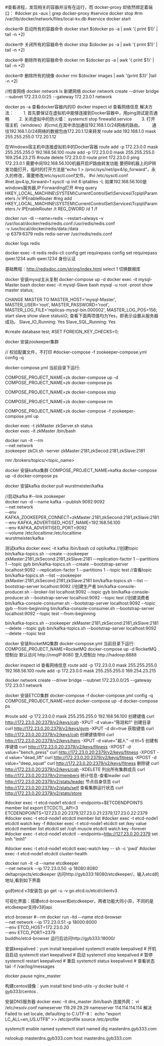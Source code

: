 #查看进程，发现相关的容器并没有在运行，而 docker-proxy 却依然绑定着端口：
#docker  ps -aux  | grep docker-proxy
#service docker stop
#rm /var/lib/docker/network/files/local-kv.db
#service docker start


docker中 启动所有的容器命令
docker start $(docker ps -a | awk '{ print $1}' | tail -n +2)

docker中 关闭所有的容器命令
docker stop $(docker ps -a | awk '{ print $1}' | tail -n +2)

docker中 删除所有的容器命令
docker rm $(docker ps -a | awk '{ print $1}' | tail -n +2)

docker中 删除所有的镜像
docker rmi $(docker images | awk '{print $3}' |tail -n +2)

//检查网络
docker network ls
新建网络
docker network create --driver bridge --subnet 172.23.0.0/25 --gateway 172.23.0.1  network
 

docker ps -a    查看docker容器内的ID
docker inspect id 查看网络信息
解决方法：
　　1. 首先要保证在虚拟机中能够连接到Docker容器中，用ping测试是否通畅
　　2. 关闭虚拟中的防火墙： systemctl stop firewalld.service
　　3. 打开宿主机（windows）的cmd,在其中添加通往192.168.1.0/24网络的路由。
　　通往192.168.1.0/24网络的数据包由172.20.1.12来转发
    route add 192.168.1.0 mask 255.255.255.0 172.20.1.12
    
在Windows宿主机中连接虚拟机中的Docker容器
route add -p 172.23.0.0 mask 255.255.255.0 192.168.56.100
route add -p 172.23.0.0 mask 255.255.255.0 169.254.23.215
#route delete 172.23.0.0
route print 172.23.0.0
ping 172.23.0.1
需要中间192.168.56.100机器开启IP路由转发功能
要把B机器上的IP转发功能打开，临时的打开方法是“echo 1 > /proc/sys/net/ipv4/ip_forward”，永久的修改，需要修改/etc/sysctl.conf文件。
#vi /etc/sysctl.conf
#net.ipv4.ip_forward=1 
sysctl –p
init 6 
iptables -L
如果192.168.56.100是windows服务器,IP Forwarding打开
#reg query HKEY_LOCAL_MACHINE\SYSTEM\CurrentControlSet\Services\Tcpip\Parameters /v IPEnableRouter
#reg add HKEY_LOCAL_MACHINE\SYSTEM\CurrentControlSet\Services\Tcpip\Parameters /v IPEnableRouter /t REG_DWORD /d 1 /f
   

docker run -di --name=redis --restart=always -v  /usr/local/docker/redis/redis.conf:/usr/redis/redis.conf \
-v /usr/local/docker/redis/data:/data \
-p 6379:6379 redis redis-server /usr/redis/redis.conf

docker logs redis

docker exec -it redis redis-cli
    config get requirepass
    config set requirepass qwer.1234
    auth qwer.1234  身份认证
    
基础教程：http://redisdoc.com/string/index.html
    select 1    切换数据库

docker 安装mysql主从复制
docker-compose  up -d
docker exec -it mysql-Master bash
docker exec -it mysql-Slave bash
mysql -u root -proot
show master status;
 
CHANGE MASTER TO
    MASTER_HOST='mysql-Master',
    MASTER_USER='root',
    MASTER_PASSWORD='root',
    MASTER_LOG_FILE='replicas-mysql-bin.000002',
    MASTER_LOG_POS=156;
start slave
show slave status\G;
查看下面两项值均为Yes，即表示设置从服务器成功。
Slave_IO_Running: Yes
Slave_SQL_Running: Yes

#create database test;
#SET FOREIGN_KEY_CHECKS=0;

 
docker 安装zookeeper集群

// 校验配置文件，不打印
#docker-compose -f zookeeper-compose.yml config -q

docker-compose.yml 当前目录下运行:

COMPOSE_PROJECT_NAME=zk docker-compose  up -d
COMPOSE_PROJECT_NAME=zk docker-compose ps

COMPOSE_PROJECT_NAME=zk docker-compose stop

COMPOSE_PROJECT_NAME=zk docker-compose rm

COMPOSE_PROJECT_NAME=zk docker-compose -f zookeeper-compose.yml up

docker exec -t zkMaster zkServer.sh status    
docker exec -it zkMaster /bin/bash

docker run -it --rm \
        --net network \
        zookeeper zkCli.sh -server zkMaster:2181,zkSecod:2181,zkSlave:2181  
         
rmr /brokers/topics/<topic_name>        

docker 安装kafka集群
COMPOSE_PROJECT_NAME=kafka docker-compose  up -d
docker-compose ps    
     
docker 安装kafka docker pull wurstmeister/kafka

//启动kafka #--link zookeeper \
docker run -d --name kafka --publish 9092:9092 \
--net network \
--env KAFKA_ZOOKEEPER_CONNECT=zkMaster:2181,zkSecond:2181,zkSlave:2181 \
--env KAFKA_ADVERTISED_HOST_NAME=192.168.56.100 \
--env KAFKA_ADVERTISED_PORT=9092  \
--volume /etc/localtime:/etc/localtime \
wurstmeister/kafka    

测试kafka
docker exec -it kafka /bin/bash
cd opt/kafka
//创建topic
bin/kafka-topics.sh --create --zookeeper zkMaster:2181,zkSecond:2181,zkSlave:2181  --replication-factor 1 --partitions 1 --topic gyb
bin/kafka-topics.sh --create --bootstrap-server localhost:9092 --replication-factor 1 --partitions 1 --topic test
//查看topic
bin/kafka-topics.sh --list --zookeeper zkMaster:2181,zkSecond:2181,zkSlave:2181 
bin/kafka-topics.sh --list --bootstrap-server localhost:9092
//创建生产者
bin/kafka-console-producer.sh --broker-list localhost:9092 --topic gyb 
bin/kafka-console-producer.sh --bootstrap-server localhost:9092 --topic test
//创建消费者
bin/kafka-console-consumer.sh --bootstrap-server localhost:9092 --topic gyb --from-beginning
bin/kafka-console-consumer.sh --bootstrap-server localhost:9092 --topic test --from-beginning

bin/kafka-topics.sh  --zookeeper zkMaster:2181,zkSecond:2181,zkSlave:2181 --delete --topic gyb
bin/kafka-topics.sh  --bootstrap-server localhost:9092 --delete --topic test


docker 安装RocketMQ集群
docker-compose.yml 当前目录下运行:
COMPOSE_PROJECT_NAME=RocketMQ docker-compose  up -d
RocketMQ 控制台
默认访问 http://rmqIP:8080 登入控制台 
http://hadoop:8888


 
docker inspect id 查看网络信息
route add -p 172.23.0.0 mask 255.255.255.0 192.168.56.100
route add -p 172.23.0.0 mask 255.255.255.0 169.254.23.215


docker network create --driver bridge --subnet 172.23.0.0/25 --gateway 172.23.0.1  network


docker 安装ETCD集群
docker-compose -f docker-compose.yml config -q
COMPOSE_PROJECT_NAME=etcd docker-compose  up -d
docker-compose ps
 
#route add -p 172.23.0.0 mask 255.255.255.0 192.168.56.100
创建键值 curl http://172.23.0.20:2379/v2/keys/cqh -XPUT -d value="陈琼和1"
创建目录 curl http://172.23.0.20:2379/v2/keys/gym -XPUT -d dir=true
获取键值 curl http://172.23.0.20:2379/v2/keys/cqh
创建键值带ttl curl http://172.23.0.20:2379/v2/keys/hero -XPUT -d value="超人" -d ttl=5
创建有序键值
curl http://172.23.0.20:2379/v2/keys/fitness -XPOST -d value="bench_press"
curl http://172.23.0.20:2379/v2/keys/fitness -XPOST -d value="dead_lift"
curl http://172.23.0.20:2379/v2/keys/fitness -XPOST -d value="deep_squat"
curl http://172.23.0.20:2379/v2/keys/fitness
删除键 curl http://172.23.0.20:2379/v2/keys/cqh -XDELETE
列出所有集群成员 curl http://172.23.0.20:2379/v2/members
统计信息-查看leader curl http://172.23.0.20:2379/v2/stats/leader
节点自身信息 curl http://172.23.0.20:2379/v2/stats/self
查看集群运行状态 curl http://172.23.0.20:2379/v2/stats/store


#docker exec -t etcd-node1  etcdctl --endpoints=$ETCDENDPOINTS member list
export ETCDCTL_API=3 
ETCDENDPOINTS=127.23.0.20:2379,127.23.0.21:2379,127.23.0.22:2379
#docker exec -t etcd-node1 etcdctl member list
#docker exec -t etcd-node1 etcdctl watch key -f
#docker exec -t etcd-node1 etcdctl set /key value
etcdctl member list
etcdctl set /cqh muscle
etcdctl watch key -forever
#docker exec -t etcd-node1  etcdctl --endpoints=http://127.23.0.20:2379 set lmh "lmh1"

#docker exec -t etcd-node1 etcdctl exec-watch key -- sh -c 'pwd'
#docker exec -t etcd-node1 etcdctl cluster-health

docker run -it -d --name etcdkeeper \
--net network --ip 172.23.0.50  -p 18080:8080 \
deltaprojects/etcdkeeper
访问http://gyb333:18080/etcdkeeper/，输入etcd的地址,看到如下界面


go的etcd v3安装包
go get -u -v go.etcd.io/etcd/clientv3

可视化界面：搭建etcd-browser和etcdkeeper，两者功能大同小异，不同的是etcdkeeper支持v3的api

etcd-browser
#--rm
docker run -itd --name etcd-browser \
--net network --ip 172.23.0.51 -p 18000:8000 \
--env ETCD_HOST=172.23.0.20 \
--env ETCD_PORT=2379 \
buddho/etcd-browser
运行后访问http://gyb333:18000/


安装keepalived：yum install keepalived
systemctl enable keepalived # 开机自启动
systemctl start keepalived     # 启动
systemctl stop keepalived     # 暂停
systemctl restart keepalived  # 重启
systemctl status keepalived   # 查看状态  
tail -f /var/log/messages

docker pause  nginx_master

构建centos镜像：yum install bind bind-utils -y
docker build -t gyb333/centos .

安装DNS服务器
docker exec -it dns_master /bin/bash
连接外网：
vi /etc/resolv.conf
nameserver 119.29.29.29
nameserver 114.114.114.114
解决Failed to set locale, defaulting to C.UTF-8：
  echo "export LC_ALL=en_US.UTF8" >> /etc/profile 
  source /etc/profile
  
systemctl enable named
systemctl start named
dig masterdns.gyb333.com

nslookup masterdns.gyb333.com
host masterdns.gyb333.com
